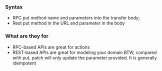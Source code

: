 ### Syntax

- RPC put method name and parameters into the transfer body; 
- Rest put method in the URL and parameter in the body

### What are they for

- RPC-based APIs are great for actions
- REST-based APIs are great for modeling your domain
BTW, compared with put, patch will only update the parameter provided. It is generally idempotent
